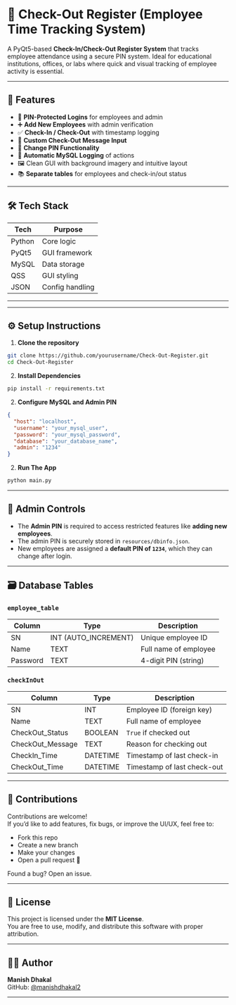 
# 🧾 Check-Out Register (Employee Time Tracking System)

A PyQt5-based **Check-In/Check-Out Register System** that tracks employee attendance using a secure PIN system. Ideal for educational institutions, offices, or labs where quick and visual tracking of employee activity is essential.

---

## 🎯 Features

- 🔐 **PIN-Protected Logins** for employees and admin  
- ➕ **Add New Employees** with admin verification  
- ✅ **Check-In / Check-Out** with timestamp logging  
- 📝 **Custom Check-Out Message Input**  
- 🔁 **Change PIN Functionality**  
- 🧾 **Automatic MySQL Logging** of actions  
- 🖼️ Clean GUI with background imagery and intuitive layout  
- 📚 **Separate tables** for employees and check-in/out status  

---



## 🛠️ Tech Stack

| Tech       | Purpose           |
|------------|-------------------|
| Python     | Core logic        |
| PyQt5      | GUI framework     |
| MySQL      | Data storage      |
| QSS        | GUI styling       |
| JSON       | Config handling   |

---

---

## ⚙️ Setup Instructions

1. **Clone the repository**

```bash
git clone https://github.com/yourusername/Check-Out-Register.git
cd Check-Out-Register
```
2. **Install Dependencies**

```bash
pip install -r requirements.txt

```
2. **Configure MySQL and Admin PIN**

```json
{
  "host": "localhost",
  "username": "your_mysql_user",
  "password": "your_mysql_password",
  "database": "your_database_name",
  "admin": "1234"
}

```
2. **Run The App**

```bash
python main.py


```

---

## 🔐 Admin Controls

- The **Admin PIN** is required to access restricted features like **adding new employees**.
- The admin PIN is securely stored in `resources/dbinfo.json`.
- New employees are assigned a **default PIN of `1234`**, which they can change after login.

---

## 🗃️ Database Tables

### `employee_table`

| Column   | Type                   | Description              |
|----------|------------------------|--------------------------|
| SN       | INT (AUTO_INCREMENT)   | Unique employee ID       |
| Name     | TEXT                   | Full name of employee    |
| Password | TEXT                   | 4-digit PIN (string)     |

### `checkInOut`

| Column           | Type     | Description                          |
|------------------|----------|--------------------------------------|
| SN               | INT      | Employee ID (foreign key)            |
| Name             | TEXT     | Full name of employee                |
| CheckOut_Status  | BOOLEAN  | `True` if checked out                |
| CheckOut_Message | TEXT     | Reason for checking out              |
| CheckIn_Time     | DATETIME | Timestamp of last check-in           |
| CheckOut_Time    | DATETIME | Timestamp of last check-out          |

---

## 🤝 Contributions

Contributions are welcome!  
If you’d like to add features, fix bugs, or improve the UI/UX, feel free to:

- Fork this repo
- Create a new branch
- Make your changes
- Open a pull request 🎉

Found a bug? Open an issue.

---

## 📜 License

This project is licensed under the **MIT License**.  
You are free to use, modify, and distribute this software with proper attribution.

---

## 👨‍💻 Author

**Manish Dhakal**  
GitHub: [@manishdhakal2](https://github.com/manishdhakal2)  


---






